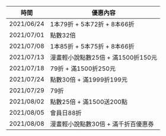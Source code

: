 | 時間 | 優惠內容 |
| ---- | -------- |
| 2021/06/24 | 1本79折 + 5本72折 + 8本66折 |
| 2021/07/01 | 點數32倍 |
| 2021/07/08 | 1本85折 + 5本75折 + 8本66折 |
| 2021/07/13 | 漫畫輕小說點數25倍 + 滿1500折150元 |
| 2021/07/18 | 79折 + 滿1500折250元 |
| 2021/07/24 | 點數30倍 + 滿1999折199元 |
| 2021/07/29 | 79折 |
| 2021/08/02 | 點數25倍 + 滿1500送200點 |
| 2021/08/05 | 會員日88折 |
| 2021/08/08 | 漫畫輕小說點數30倍 + 滿千折百優惠券 |

